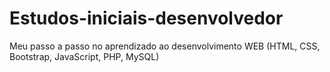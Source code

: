 # Estudos-iniciais-desenvolvedor
 Meu passo a passo no aprendizado ao desenvolvimento WEB (HTML, CSS, Bootstrap, JavaScript, PHP, MySQL)
